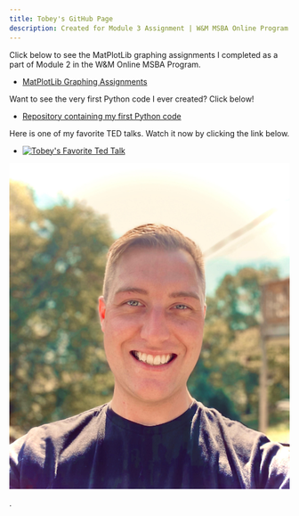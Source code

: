 ```yaml
---
title: Tobey's GitHub Page
description: Created for Module 3 Assignment | W&M MSBA Online Program
---
```


Click below to see the MatPlotLib graphing assignments I completed as a part of Module 2 in the W&M Online MSBA Program.

- [MatPlotLib Graphing Assignments](/just_for_fun)

Want to see the very first Python code I ever created? Click below!
- [Repository containing my first Python code](https://github.com/yebot10/Sample)

Here is one of my favorite TED talks. Watch it now by clicking the link below.
- [![Tobey's Favorite Ted Talk](https://img.youtube.com/vi/arj7oStGLkU/0.jpg)](https://youtu.be/arj7oStGLkU)

![My Profile Picture](/pics/profile-pic.jpg)


.
